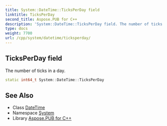 ```yaml
---
title: System::DateTime::TicksPerDay field
linktitle: TicksPerDay
second_title: Aspose.PUB for C++
description: 'System::DateTime::TicksPerDay field. The number of ticks in a day in C++.'
type: docs
weight: 7700
url: /cpp/system/datetime/ticksperday/
---
```

## TicksPerDay field


The number of ticks in a day.

```cpp
static int64_t System::DateTime::TicksPerDay
```

## See Also

* Class [DateTime](../)
* Namespace [System](../../)
* Library [Aspose.PUB for C++](../../../)
